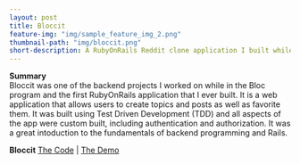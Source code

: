 ```yaml
---
layout: post
title: Bloccit
feature-img: "img/sample_feature_img_2.png"
thumbnail-path: "img/bloccit.png"
short-description: A RubyOnRails Reddit clone application I built while in the Bloc program.
---
```

**Summary**<br>
Bloccit was one of the backend projects I worked on while in the Bloc program and the first RubyOnRails application that I ever built.  It is a web application that allows users to create topics and posts as well as favorite them. It was built using Test Driven Development (TDD) and all aspects of the app were custom built, including authentication and authorization.  It was a great intoduction to the fundamentals of backend programming and Rails. <br>

**Bloccit**
[The Code](https://github.com/eralchemist/bloccit) | [The Demo](https://agile-oasis-81315.herokuapp.com/)<br>

